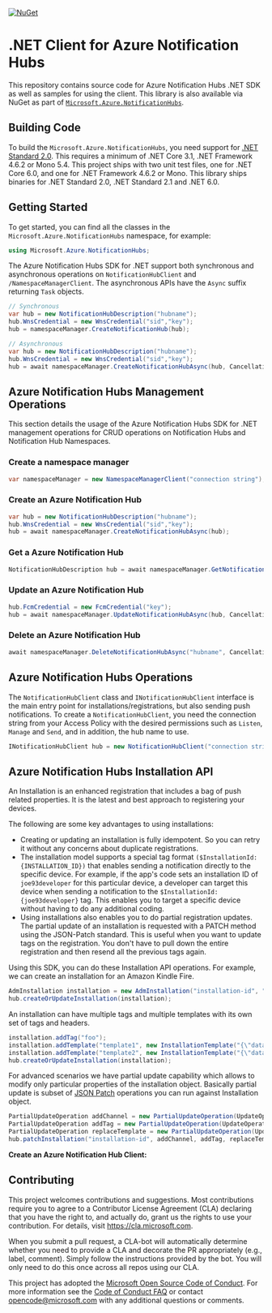 [![NuGet](https://img.shields.io/nuget/v/Microsoft.Azure.NotificationHubs.svg)](https://www.nuget.org/packages/Microsoft.Azure.NotificationHubs/)

# .NET Client for Azure Notification Hubs

This repository contains source code for Azure Notification Hubs .NET SDK as well as samples for using the client.  This library is also available via NuGet as part of [`Microsoft.Azure.NotificationHubs`](https://www.nuget.org/packages/Microsoft.Azure.NotificationHubs/).

## Building Code

To build the `Microsoft.Azure.NotificationHubs`, you need support for [.NET Standard 2.0](https://docs.microsoft.com/en-us/dotnet/standard/net-standard).  This requires a minimum of .NET Core 3.1, .NET Framework 4.6.2 or Mono 5.4.  This project ships with two unit test files, one for .NET Core 6.0, and one for .NET Framework 4.6.2 or Mono. This library ships binaries for .NET Standard 2.0, .NET Standard 2.1 and .NET 6.0.

## Getting Started

To get started, you can find all the classes in the `Microsoft.Azure.NotificationHubs` namespace, for example:

```csharp
using Microsoft.Azure.NotificationHubs;
```

The Azure Notification Hubs SDK for .NET support both synchronous and asynchronous operations on `NotificationHubClient` and `/NamespaceManagerClient`.  The asynchronous APIs have the `Async` suffix returning `Task` objects.

```csharp
// Synchronous
var hub = new NotificationHubDescription("hubname");
hub.WnsCredential = new WnsCredential("sid","key");
hub = namespaceManager.CreateNotificationHub(hub);

// Asynchronous
var hub = new NotificationHubDescription("hubname");
hub.WnsCredential = new WnsCredential("sid","key");
hub = await namespaceManager.CreateNotificationHubAsync(hub, CancellationToken.None);
```

## Azure Notification Hubs Management Operations

This section details the usage of the Azure Notification Hubs SDK for .NET management operations for CRUD operations on Notification Hubs and Notification Hub Namespaces.

### Create a namespace manager

```csharp
var namespaceManager = new NamespaceManagerClient("connection string");
```

### Create an Azure Notification Hub

```csharp
var hub = new NotificationHubDescription("hubname");
hub.WnsCredential = new WnsCredential("sid","key");
hub = await namespaceManager.CreateNotificationHubAsync(hub);
```

### Get a Azure Notification Hub

```csharp
NotificationHubDescription hub = await namespaceManager.GetNotificationHubAsync("hubname", CancellationToken.None);
```

### Update an Azure Notification Hub

```csharp
hub.FcmCredential = new FcmCredential("key");
hub = await namespaceManager.UpdateNotificationHubAsync(hub, CancellationToken.None);
```

### Delete an Azure Notification Hub

```csharp
await namespaceManager.DeleteNotificationHubAsync("hubname", CancellationToken.None);
```

## Azure Notification Hubs Operations

The `NotificationHubClient` class and `INotificationHubClient` interface is the main entry point for installations/registrations, but also sending push notifications.  To create a `NotificationHubClient`, you need the connection string from your Access Policy with the desired permissions such as `Listen`, `Manage` and `Send`, and in addition, the hub name to use.

```csharp
INotificationHubClient hub = new NotificationHubClient("connection string", "hubname");
```

## Azure Notification Hubs Installation API

An Installation is an enhanced registration that includes a bag of push related properties. It is the latest and best approach to registering your devices.

The following are some key advantages to using installations:

- Creating or updating an installation is fully idempotent. So you can retry it without any concerns about duplicate registrations.
- The installation model supports a special tag format `($InstallationId:{INSTALLATION_ID})` that enables sending a notification directly to the specific device. For example, if the app's code sets an installation ID of `joe93developer` for this particular device, a developer can target this device when sending a notification to the `$InstallationId:{joe93developer}` tag. This enables you to target a specific device without having to do any additional coding.
- Using installations also enables you to do partial registration updates. The partial update of an installation is requested with a PATCH method using the JSON-Patch standard. This is useful when you want to update tags on the registration. You don't have to pull down the entire registration and then resend all the previous tags again.

Using this SDK, you can do these Installation API operations.  For example, we can create an installation for an Amazon Kindle Fire.

```java
AdmInstallation installation = new AdmInstallation("installation-id", "adm-push-channel");
hub.createOrUpdateInstallation(installation);
```

An installation can have multiple tags and multiple templates with its own set of tags and headers.

```java
installation.addTag("foo");
installation.addTemplate("template1", new InstallationTemplate("{\"data\":{\"key1\":\"$(value1)\"}}","tag-for-template1"));
installation.addTemplate("template2", new InstallationTemplate("{\"data\":{\"key2\":\"$(value2)\"}}","tag-for-template2"));
hub.createOrUpdateInstallation(installation);
```

For advanced scenarios we have partial update capability which allows to modify only particular properties of the installation object. Basically partial update is subset of [JSON Patch](https://tools.ietf.org/html/rfc6902/) operations you can run against Installation object.

```java
PartialUpdateOperation addChannel = new PartialUpdateOperation(UpdateOperationType.Add, "/pushChannel", "adm-push-channel2");
PartialUpdateOperation addTag = new PartialUpdateOperation(UpdateOperationType.Add, "/tags", "bar");
PartialUpdateOperation replaceTemplate = new PartialUpdateOperation(UpdateOperationType.Replace, "/templates/template1", new InstallationTemplate("{\"data\":{\"key3\":\"$(value3)\"}}","tag-for-template1")).toJson());
hub.patchInstallation("installation-id", addChannel, addTag, replaceTemplate);
```

**Create an Azure Notification Hub Client:**

## Contributing

This project welcomes contributions and suggestions.  Most contributions require you to agree to a Contributor License Agreement (CLA) declaring that you have the right to, and actually do, grant us the rights to use your contribution. For details, visit https://cla.microsoft.com.

When you submit a pull request, a CLA-bot will automatically determine whether you need to provide a CLA and decorate the PR appropriately (e.g., label, comment). Simply follow the instructions provided by the bot. You will only need to do this once across all repos using our CLA.

This project has adopted the [Microsoft Open Source Code of Conduct](https://opensource.microsoft.com/codeofconduct/). For more information see the [Code of Conduct FAQ](https://opensource.microsoft.com/codeofconduct/faq/) or contact [opencode@microsoft.com](mailto:opencode@microsoft.com) with any additional questions or comments.
